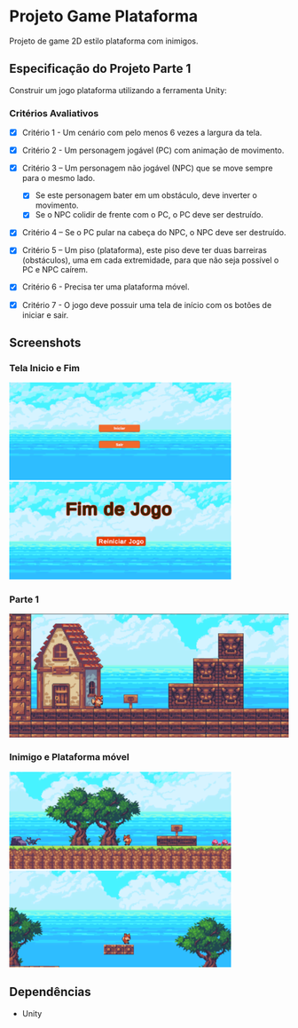 # Projeto Game Plataforma
Projeto de game 2D estilo plataforma com inimigos.

## Especificação do Projeto Parte 1

Construir um jogo plataforma utilizando a ferramenta Unity:

### Critérios Avaliativos
* [x] Critério 1 - Um cenário com pelo menos 6 vezes a largura da tela.
* [x] Critério 2 - Um personagem jogável (PC) com animação de movimento.
* [x] Critério 3 – Um personagem não jogável (NPC) que se move sempre para o mesmo lado. 
    * [x] Se este personagem bater em um obstáculo, deve inverter o movimento.
    * [x] Se o NPC colidir de frente com o PC, o PC deve ser destruído.
* [x] Critério 4 – Se o PC pular na cabeça do NPC, o NPC deve ser destruído.
* [x] Critério 5 – Um piso (plataforma), este piso deve ter duas barreiras (obstáculos), uma em cada extremidade, para que não seja possível o PC e NPC caírem. 
* [x] Critério 6 - Precisa ter uma plataforma móvel.
* [x] Critério 7 - O jogo deve possuir uma tela de início com os botões de iniciar e sair.


## Screenshots

### Tela Inicio e Fim
<img src="README/img/tela_inicio.png" alt="drawing" width="400"/> <img src="README/img/fim_jogo.png" alt="drawing" width="400"/>

### Parte 1
![Imagem do Login](README/img/parte_1.png)

### Inimigo e Plataforma móvel
<img src="README/img/inimigo_1.png" alt="drawing" width="400"/> <img src="README/img/plataforma_movel.png" alt="drawing" width="400"/>


## Dependências
* Unity

